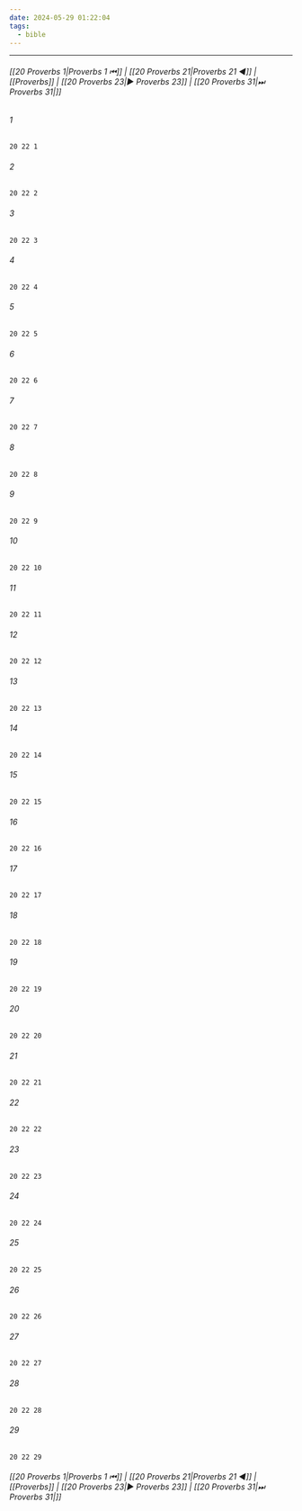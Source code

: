 ```yaml
---
date: 2024-05-29 01:22:04
tags:
  - bible
---
```

___

###### [[20 Proverbs 1|Proverbs 1 ⏮]] | [[20 Proverbs 21|Proverbs 21 ◀]] | [[Proverbs]] | [[20 Proverbs 23|▶ Proverbs 23]] | [[20 Proverbs 31|⏭ Proverbs 31|]]

###### 1
``` verse
20 22 1 
```
###### 2
``` verse
20 22 2 
```
###### 3
``` verse
20 22 3 
```
###### 4
``` verse
20 22 4 
```
###### 5
``` verse
20 22 5 
```
###### 6
``` verse
20 22 6 
```
###### 7
``` verse
20 22 7 
```
###### 8
``` verse
20 22 8 
```
###### 9
``` verse
20 22 9 
```
###### 10
``` verse
20 22 10 
```
###### 11
``` verse
20 22 11 
```
###### 12
``` verse
20 22 12 
```
###### 13
``` verse
20 22 13 
```
###### 14
``` verse
20 22 14 
```
###### 15
``` verse
20 22 15 
```
###### 16
``` verse
20 22 16 
```
###### 17
``` verse
20 22 17 
```
###### 18
``` verse
20 22 18 
```
###### 19
``` verse
20 22 19 
```
###### 20
``` verse
20 22 20 
```
###### 21
``` verse
20 22 21 
```
###### 22
``` verse
20 22 22 
```
###### 23
``` verse
20 22 23 
```
###### 24
``` verse
20 22 24 
```
###### 25
``` verse
20 22 25 
```
###### 26
``` verse
20 22 26 
```
###### 27
``` verse
20 22 27 
```
###### 28
``` verse
20 22 28 
```
###### 29
``` verse
20 22 29 
```

###### [[20 Proverbs 1|Proverbs 1 ⏮]] | [[20 Proverbs 21|Proverbs 21 ◀]] | [[Proverbs]] | [[20 Proverbs 23|▶ Proverbs 23]] | [[20 Proverbs 31|⏭ Proverbs 31|]]

